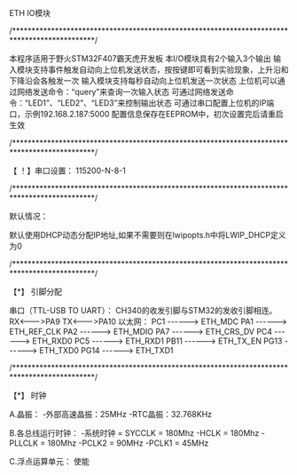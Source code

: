 ETH IO模块

/*********************************************************************************************/

本程序适用于野火STM32F407霸天虎开发板
本I/O模块具有2个输入3个输出
输入模块支持事件触发自动向上位机发送状态，按按键即可看到实验现象，上升沿和下降沿会各触发一次
输入模块支持每秒自动向上位机发送一次状态
上位机可以通过网络发送命令：“query”来查询一次输入状态
可通过网络发送命令：“LED1”、“LED2”、“LED3”来控制输出状态
可通过串口配置上位机的IP端口，示例192.168.2.187:5000
配置信息保存在EEPROM中，初次设置完后请重启生效
 
 /*********************************************************************************************/
 
【 ！】串口设置：
115200-N-8-1

/*********************************************************************************************/

默认情况：

默认使用DHCP动态分配IP地址,如果不需要则在lwipopts.h中将LWIP_DHCP定义为0

/*********************************************************************************************/

【*】 引脚分配

串口（TTL-USB TO UART）：
CH340的收发引脚与STM32的发收引脚相连。
	RX<--->PA9
	TX<--->PA10
以太网：
	PC1     ------> ETH_MDC
	PA1     ------> ETH_REF_CLK
	PA2     ------> ETH_MDIO
	PA7     ------> ETH_CRS_DV
	PC4     ------> ETH_RXD0
	PC5     ------> ETH_RXD1
	PB11     ------> ETH_TX_EN
	PG13     ------> ETH_TXD0
	PG14     ------> ETH_TXD1 
	
/*********************************************************************************************/

【*】 时钟

A.晶振：
-外部高速晶振：25MHz
-RTC晶振：32.768KHz

B.各总线运行时钟：
-系统时钟 = SYCCLK = 180Mhz
-HCLK = 180Mhz
-PLLCLK = 180Mhz
-PCLK2 = 90MHz
-PCLK1 = 45MHz
 
C.浮点运算单元：
  使能

